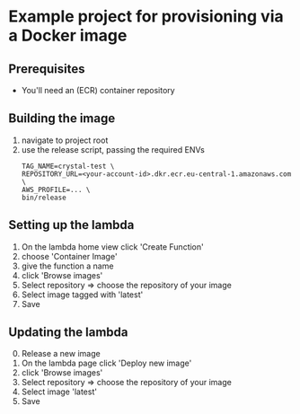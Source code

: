 # Example project for provisioning via a Docker image

## Prerequisites
- You'll need an (ECR) container repository

## Building the image
1. navigate to project root
2. use the release script, passing the required ENVs
    ```shell
    TAG_NAME=crystal-test \
    REPOSITORY_URL=<your-account-id>.dkr.ecr.eu-central-1.amazonaws.com \
    AWS_PROFILE=... \
    bin/release
   ```

## Setting up the lambda
1. On the lambda home view click 'Create Function'
2. choose 'Container Image'
3. give the function a name
4. click 'Browse images'
5. Select repository => choose the repository of your image
6. Select image tagged with 'latest'
7. Save

## Updating the lambda
0. Release a new image
1. On the lambda page click 'Deploy new image'
2. click 'Browse images'
3. Select repository => choose the repository of your image
4. Select image 'latest'
5. Save
